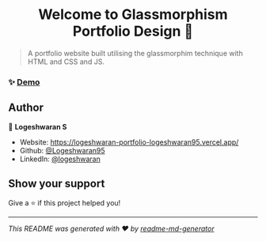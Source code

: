 <h1 align="center">Welcome to Glassmorphism Portfolio Design 👋</h1>
<p>
</p>

> A portfolio website built utilising the glassmorphim technique with HTML and CSS and JS.

### ✨ [Demo](https://logeshwaran95.github.io/glassmorphism_portfolio/)

## Author

👤 **Logeshwaran S**

* Website: https://logeshwaran-portfolio-logeshwaran95.vercel.app/
* Github: [@Logeshwaran95](https://github.com/Logeshwaran95)
* LinkedIn: [@logeshwaran](https://linkedin.com/in/logeshwaran-\/)

## Show your support

Give a ⭐️ if this project helped you!

***
_This README was generated with ❤️ by [readme-md-generator](https://github.com/kefranabg/readme-md-generator)_
